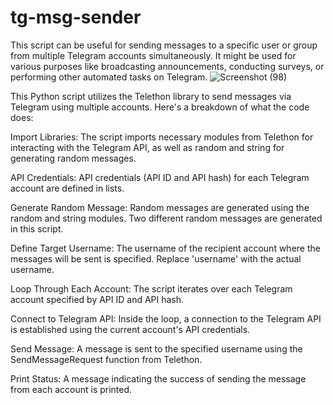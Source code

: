 # tg-msg-sender
This script can be useful for sending messages to a specific user or group from multiple Telegram accounts simultaneously. It might be used for various purposes like broadcasting announcements, conducting surveys, or performing other automated tasks on Telegram.
![Screenshot (98)](https://github.com/namokars/tg-msg-sender/assets/82198061/1356bae4-b06a-42c2-8b46-cc25b0b14068)


This Python script utilizes the Telethon library to send messages via Telegram using multiple accounts. Here's a breakdown of what the code does:

Import Libraries: The script imports necessary modules from Telethon for interacting with the Telegram API, as well as random and string for generating random messages.

API Credentials: API credentials (API ID and API hash) for each Telegram account are defined in lists.

Generate Random Message: Random messages are generated using the random and string modules. Two different random messages are generated in this script.

Define Target Username: The username of the recipient account where the messages will be sent is specified. Replace 'username' with the actual username.

Loop Through Each Account: The script iterates over each Telegram account specified by API ID and API hash.

Connect to Telegram API: Inside the loop, a connection to the Telegram API is established using the current account's API credentials.

Send Message: A message is sent to the specified username using the SendMessageRequest function from Telethon.

Print Status: A message indicating the success of sending the message from each account is printed.
